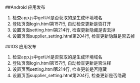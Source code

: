 ##Android 应用发布
1. 检查app.js中getUrl是否获取的是生成环境域名
2. 登陆页面login.html第157行, 自动检查更新是否打开
3. 设置页面setting.html第214行, 检查更新隐藏是否去掉
3. 设置页面supplier_setting.html第204行, 检查更新隐藏是否去掉

##IOS 应用发布
1. 检查app.js中getUrl是否获取的是生成环境域名
2. 登陆页面login.html第157行, 自动检查更新是否注释
3. 设置页面setting.html第214行, 检查更新是否隐藏
3. 设置页面supplier_setting.html第204行, 检查更新是否隐藏